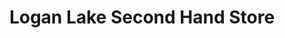 ---
title: "Logan Lake Second Hand Store"
url: /logan-lake/logan-lake-second-hand-store/
shop: Gebrauchtwaren
---